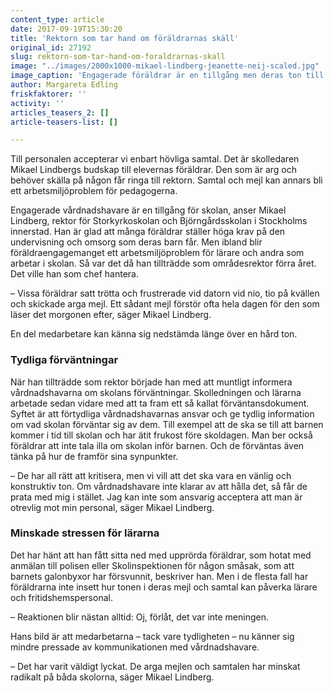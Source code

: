 ```yaml
---
content_type: article
date: 2017-09-19T15:30:20
title: 'Rektorn som tar hand om föräldrarnas skäll'
original_id: 27192
slug: rektorn-som-tar-hand-om-foraldrarnas-skall
image: "../images/2000x1000-mikael-lindberg-jeanette-neij-scaled.jpg"
image_caption: 'Engagerade föräldrar är en tillgång men deras ton till lärarna måste vara hövlig. Rektor Mikael Lindberg har minskat pressen på sin personal genom att förtydliga föräldrars dialog med skolan.'
author: Margareta Edling
friskfaktorer: ''
activity: ''
articles_teasers_2: []
article-teasers-list: []

---
```


Till personalen accepterar vi enbart hövliga samtal. Det är skolledaren Mikael Lindbergs budskap till elevernas föräldrar. Den som är arg och behöver skälla på någon får ringa till rektorn. Samtal och mejl kan annars bli ett arbetsmiljöproblem för pedagogerna.

Engagerade vårdnadshavare är en tillgång för skolan, anser Mikael Lindberg, rektor för Storkyrkoskolan och Björngårdsskolan i Stockholms innerstad. Han är glad att många föräldrar ställer höga krav på den undervisning och omsorg som deras barn får. Men ibland blir föräldraengagemanget ett arbetsmiljöproblem för lärare och andra som arbetar i skolan. Så var det då han tillträdde som områdesrektor förra året. Det ville han som chef hantera.

– Vissa föräldrar satt trötta och frustrerade vid datorn vid nio, tio på kvällen och skickade arga mejl. Ett sådant mejl förstör ofta hela dagen för den som läser det morgonen efter, säger Mikael Lindberg.

En del medarbetare kan känna sig nedstämda länge över en hård ton.

### Tydliga förväntningar

När han tillträdde som rektor började han med att muntligt informera vårdnadshavarna om skolans förväntningar. Skolledningen och lärarna arbetade sedan vidare med att ta fram ett så kallat förväntansdokument. Syftet är att förtydliga vårdnadshavarnas ansvar och ge tydlig information om vad skolan förväntar sig av dem. Till exempel att de ska se till att barnen kommer i tid till skolan och har ätit frukost före skoldagen. Man ber också föräldrar att inte tala illa om skolan inför barnen. Och de förväntas även tänka på hur de framför sina synpunkter.

– De har all rätt att kritisera, men vi vill att det ska vara en vänlig och konstruktiv ton. Om vårdnadshavare inte klarar av att hålla det, så får de prata med mig i stället. Jag kan inte som ansvarig acceptera att man är otrevlig mot min personal, säger Mikael Lindberg.

### Minskade stressen för lärarna

Det har hänt att han fått sitta ned med upprörda föräldrar, som hotat med anmälan till polisen eller Skolinspektionen för någon småsak, som att barnets galonbyxor har försvunnit, beskriver han. Men i de flesta fall har föräldrarna inte insett hur tonen i deras mejl och samtal kan påverka lärare och fritidshemspersonal.

– Reaktionen blir nästan alltid: Oj, förlåt, det var inte meningen.

Hans bild är att medarbetarna – tack vare tydligheten – nu känner sig mindre pressade av kommunikationen med vårdnadshavare.

– Det har varit väldigt lyckat. De arga mejlen och samtalen har minskat radikalt på båda skolorna, säger Mikael Lindberg.

